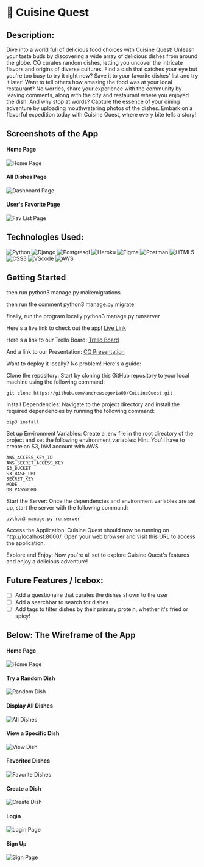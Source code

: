# :custard:  Cuisine Quest

## Description:

Dive into a world full of delicious food choices with Cuisine Quest! Unleash your taste buds by discovering a wide array of delicious dishes from around the globe. CQ curates random dishes, letting you uncover the intricate flavors and origins of diverse cultures. Find a dish that catches your eye but you're too busy to try it right now? Save it to your favorite dishes' list and try it later! Want to tell others how amazing the food was at your local restaurant? No worries, share your experience with the community by leaving comments, along with the city and restaurant where you enjoyed the dish. And why stop at words? Capture the essence of your dining adventure by uploading mouthwatering photos of the dishes. Embark on a flavorful expedition today with Cuisine Quest, where every bite tells a story!


## Screenshots of the App

#### Home Page
![Home Page](/main_app/static/assets/CQHome.png)

#### All Dishes Page
![Dashboard Page](/main_app/static/assets/allDishes.png)

#### User's Favorite Page
![Fav List Page](/main_app/static/assets/favorites.png)


## Technologies Used:

![Python](https://img.shields.io/badge/Python-FFD43B?style=for-the-badge&logo=python&logoColor=blue) ![Django](https://img.shields.io/badge/Django-092E20?style=for-the-badge&logo=django&logoColor=green) ![Postgresql](https://img.shields.io/badge/PostgreSQL-316192?style=for-the-badge&logo=postgresql&logoColor=white) ![Heroku](https://img.shields.io/badge/Heroku-430098?style=for-the-badge&logo=heroku&logoColor=white) ![Figma](https://img.shields.io/badge/Figma-F24E1E?style=for-the-badge&logo=figma&logoColor=white) ![Postman](https://img.shields.io/badge/Postman-FF6C37?style=for-the-badge&logo=Postman&logoColor=white) ![HTML5](https://img.shields.io/badge/HTML5-E34F26?style=for-the-badge&logo=html5&logoColor=white) ![CSS3](https://img.shields.io/badge/CSS3-1572B6?style=for-the-badge&logo=css3&logoColor=white) ![VScode](https://img.shields.io/badge/VSCode-0078D4?style=for-the-badge&logo=visual%20studio%20code&logoColor=white)
![AWS](https://img.shields.io/badge/Amazon_AWS-FF9900?style=for-the-badge&logo=amazonaws&logoColor=white)

## Getting Started

then run python3 manage.py makemigrations

then run the comment python3 manage.py migrate

finally, run the program locally
python3 manage.py runserver

Here's a live link to check out the app! [Live Link](https://cuisine-quest-app-72c4b2078ce8.herokuapp.com/)

Here's a link to our Trello Board: [Trello Board](https://trello.com/invite/b/H5CgLobg/ATTI12e846a40b7c81b7aac01714fbbedf358BA56E74/project-x)

And a link to our Presentation: [CQ Presentation](https://docs.google.com/presentation/d/1WfC8VgTBY0pQOlEFjcsf_ahRLroUgU2QxTImZARp6ww/edit?usp=sharing)

Want to deploy it locally? No problem! Here's a guide:

Clone the repository: Start by cloning this GitHub repository to your local machine using the following command:

```
git clone https://github.com/andrewsegovia00/CuisineQuest.git
```

Install Dependencies: Navigate to the project directory and install the required dependencies by running the following command:

```
pip3 install
```
Set up Environment Variables: Create a .env file in the root directory of the project and set the following environment variables: 
Hint: You'll have to create an S3, IAM account with AWS

```
AWS_ACCESS_KEY_ID
AWS_SECRET_ACCESS_KEY
S3_BUCKET
S3_BASE_URL
SECRET_KEY
MODE
DB_PASSWORD
```

Start the Server: Once the dependencies and environment variables are set up, start the server with the following command:

```
python3 manage.py runserver
```
Access the Application: Cuisine Quest should now be running on http://localhost:8000/. Open your web browser and visit this URL to access the application.

Explore and Enjoy: Now you're all set to explore Cuisine Quest's features and enjoy a delicious adventure!

## Future Features / Icebox:
- [ ] Add a questionaire that curates the dishes shown to the user
- [ ] Add a searchbar to search for dishes
- [ ] Add tags to filter dishes by their primary protein, whether it's fried or spicy!

## Below: The Wireframe of the App

#### Home Page
![Home Page](/main_app/static/assets/Home.png)

#### Try a Random Dish
![Random Dish](/main_app/static/assets/RandDish.png)

#### Display All Dishes
![All Dishes](/main_app/static/assets/AllDishes.png)

#### View a Specific Dish
![View Dish](/main_app/static/assets/ViewDish.png)

#### Favorited Dishes
![Favorite Dishes](/main_app/static/assets/FavoritedDishes.png)

#### Create a Dish
![Create Dish](/main_app/static/assets/CreateDish.png)

#### Login
![Login Page](/main_app/static/assets/LogIn.png)

#### Sign Up
![Sign Page](/main_app/static/assets/SignUp.png)